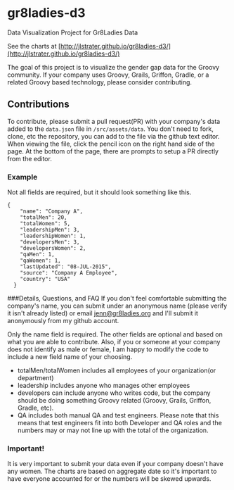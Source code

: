 # gr8ladies-d3
Data Visualization Project for Gr8Ladies Data

See the charts at [http://jlstrater.github.io/gr8ladies-d3/](http://jlstrater.github.io/gr8ladies-d3/)

The goal of this project is to visualize the gender gap data for the Groovy community.  If your company uses Groovy, Grails, Griffon, Gradle, or a related Groovy based technology, please consider contributing.

## Contributions

To contribute, please submit a pull request(PR) with your company's data added to the `data.json` file in `/src/assets/data`.  You don't need to fork, clone, etc the repository, you can add to the file via the github text editor.  When viewing the file, click the pencil icon on the right hand side of the page.  At the bottom of the page, there are prompts to setup a PR directly from the editor.

### Example
Not all fields are required, but it should look something like this.
```
{
    "name": "Company A", 
    "totalMen": 20,
    "totalWomen": 5,
    "leadershipMen": 3,
    "leadershipWomen": 1,
    "developersMen": 3,
    "developersWomen": 2,
    "qaMen": 1,
    "qaWomen": 1,
    "lastUpdated": "08-JUL-2015",
    "source": "Company A Employee",
    "country": "USA"
  }
```

###Details, Questions, and FAQ
If you don't feel comfortable submitting the company's name, you can submit under an anonymous name (please verify it isn't already listed) or email jenn@gr8ladies.org and I'll submit it anonymously from my github account.

Only the name field is required. The other fields are optional and based on what you are able to contribute.  Also, if you or someone at your company does not identify as male or female, I am happy to modify the code to include a new field name of your choosing.

- totalMen/totalWomen includes all employees of your organization(or department)
- leadership includes anyone who manages other employees
- developers can include anyone who writes code, but the company should be doing something Groovy related (Groovy, Grails, Griffon, Gradle, etc).
- QA includes both manual QA and test engineers. Please note that this means that test engineers fit into both Developer and QA roles and the numbers may or may not line up with the total of the organization.

### Important!
It is very important to submit your data even if your company doesn't have any women.  The charts are based on aggregate date so it's important to have everyone accounted for or the numbers will be skewed upwards. 
